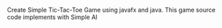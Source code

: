 Create Simple Tic-Tac-Toe Game using javafx and java.
This game source code implements with Simple AI
